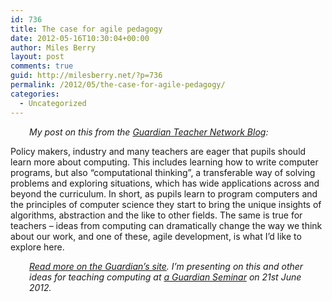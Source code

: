 ```yaml
---
id: 736
title: The case for agile pedagogy
date: 2012-05-16T10:30:04+00:00
author: Miles Berry
layout: post 
comments: true
guid: http://milesberry.net/?p=736
permalink: /2012/05/the-case-for-agile-pedagogy/
categories:
  - Uncategorized
---
```

<p style="padding-left: 30px;">
  <em>My post on this from the <a href="http://www.guardian.co.uk/teacher-network/teacher-blog/2012/may/16/agile-pedagogy-computer-programming-learning?INTCMP=SRCH">Guardian Teacher Network Blog</a>:</em>
</p>

Policy makers, industry and many teachers are eager that pupils should learn more about computing. This includes learning how to write computer programs, but also &#8220;computational thinking&#8221;, a transferable way of solving problems and exploring situations, which has wide applications across and beyond the curriculum. In short, as pupils learn to program computers and the principles of computer science they start to bring the unique insights of algorithms, abstraction and the like to other fields. The same is true for teachers – ideas from computing can dramatically change the way we think about our work, and one of these, agile development, is what I&#8217;d like to explore here.

<p style="padding-left: 30px;">
  <em><a href="http://www.guardian.co.uk/teacher-network/teacher-blog/2012/may/16/agile-pedagogy-computer-programming-learning?INTCMP=SRCH">Read more on the Guardian&#8217;s site</a>. I&#8217;m presenting on this and other ideas for teaching computing at <a href="http://bit.ly/TCHcomputerC">a Guardian Seminar</a> on 21st June 2012.</em>
</p>